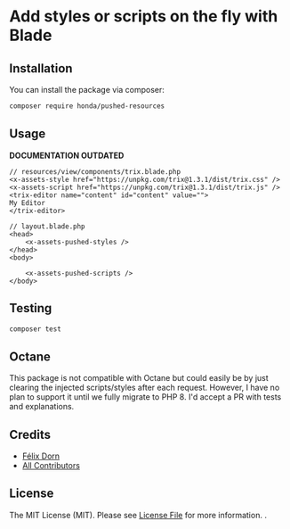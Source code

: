 # Add styles or scripts on the fly with Blade
## Installation

You can install the package via composer:

```bash
composer require honda/pushed-resources
```

## Usage

**DOCUMENTATION OUTDATED**

```blade
// resources/view/components/trix.blade.php
<x-assets-style href="https://unpkg.com/trix@1.3.1/dist/trix.css" />
<x-assets-script href="https://unpkg.com/trix@1.3.1/dist/trix.js" />
<trix-editor name="content" id="content" value="">
My Editor
</trix-editor>
```

```blade
// layout.blade.php
<head>
    <x-assets-pushed-styles />
</head>
<body>

    <x-assets-pushed-scripts />
</body>
```

## Testing

```bash
composer test
```

## Octane

This package is not compatible with Octane but could easily be by just clearing the injected scripts/styles after each request. However, I have no plan to support it until we fully migrate to PHP 8. I'd accept a PR with tests and explanations.

## Credits

- [Félix Dorn](https://github.com/felixdorn)
- [All Contributors](../../contributors)

## License

The MIT License (MIT). Please see [License File](LICENSE.md) for more information.
.
